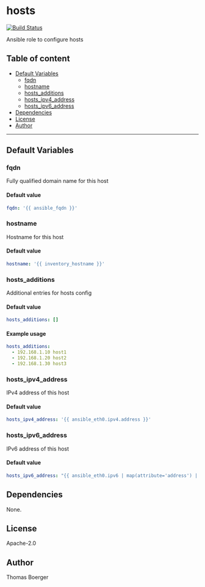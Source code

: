 # hosts

[![Build Status](https://cloud.drone.io/api/badges/rolehippie/hosts/status.svg)](https://cloud.drone.io/rolehippie/hosts)

Ansible role to configure hosts

## Table of content

* [Default Variables](#default-variables)
  * [fqdn](#fqdn)
  * [hostname](#hostname)
  * [hosts_additions](#hosts_additions)
  * [hosts_ipv4_address](#hosts_ipv4_address)
  * [hosts_ipv6_address](#hosts_ipv6_address)
* [Dependencies](#dependencies)
* [License](#license)
* [Author](#author)

---

## Default Variables

### fqdn

Fully qualified domain name for this host

#### Default value

```YAML
fqdn: '{{ ansible_fqdn }}'
```

### hostname

Hostname for this host

#### Default value

```YAML
hostname: '{{ inventory_hostname }}'
```

### hosts_additions

Additional entries for hosts config

#### Default value

```YAML
hosts_additions: []
```

#### Example usage

```YAML
hosts_additions:
  - 192.168.1.10 host1
  - 192.168.1.20 host2
  - 192.168.1.30 host3
```

### hosts_ipv4_address

IPv4 address of this host

#### Default value

```YAML
hosts_ipv4_address: '{{ ansible_eth0.ipv4.address }}'
```

### hosts_ipv6_address

IPv6 address of this host

#### Default value

```YAML
hosts_ipv6_address: "{{ ansible_eth0.ipv6 | map(attribute='address') | first }}"
```

## Dependencies

None.

## License

Apache-2.0

## Author

Thomas Boerger
